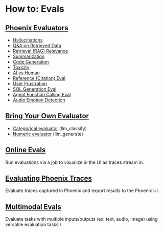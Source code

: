 # How to: Evals

## [Phoenix Evaluators](running-pre-tested-evals/)

* [Hallucinations](running-pre-tested-evals/hallucinations.md)
* [Q\&A on Retrieved Data](running-pre-tested-evals/q-and-a-on-retrieved-data.md)
* [Retrieval (RAG) Relevance](running-pre-tested-evals/retrieval-rag-relevance.md)
* [Summarization](running-pre-tested-evals/summarization-eval.md)
* [Code Generation](running-pre-tested-evals/code-generation-eval.md)
* [Toxicity](running-pre-tested-evals/toxicity.md)
* [AI vs Human](running-pre-tested-evals/ai-vs-human-groundtruth.md)
* [Reference (Citation) Eval](running-pre-tested-evals/reference-link-evals.md)
* [User Frustration ](running-pre-tested-evals/user-frustration.md)
* [SQL Generation Eval](running-pre-tested-evals/sql-generation-eval.md)
* [Agent Function Calling Eval](running-pre-tested-evals/tool-calling-eval.md)
* [Audio Emotion Detection](running-pre-tested-evals/audio-emotion-detection.md)

## [Bring Your Own Evaluator](bring-your-own-evaluator.md)

* [Categorical evaluator](bring-your-own-evaluator.md#categorical-llm_classify) (llm\_classify)
* [Numeric evaluator](bring-your-own-evaluator.md#score-numeric-eval-llm_generate) (llm\_generate)

## [Online Evals](./#online-evals)

Run evaluations via a job to visualize in the UI as traces stream in.

## [Evaluating Phoenix Traces](evaluating-phoenix-traces.md)

Evaluate traces captured in Phoenix and export results to the Phoenix UI.&#x20;

## [Multimodal Evals](multimodal-evals.md)

Evaluate tasks with multiple inputs/outputs (ex: text, audio, image) using versatile evaluation tasks.\


